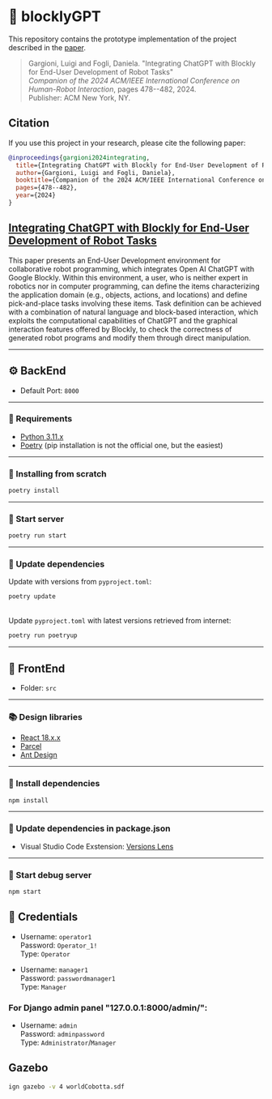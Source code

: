 # :robot: blocklyGPT

This repository contains the prototype implementation of the project described in the [paper](https://dl.acm.org/doi/abs/10.1145/3610978.3640653).

> Gargioni, Luigi and Fogli, Daniela.
> "Integrating ChatGPT with Blockly for End-User Development of Robot Tasks"  
> *Companion of the 2024 ACM/IEEE International Conference on Human-Robot Interaction*, pages 478--482, 2024.  
> Publisher: ACM New York, NY.

## Citation

If you use this project in your research, please cite the following paper:

```bibtex
@inproceedings{gargioni2024integrating,
  title={Integrating ChatGPT with Blockly for End-User Development of Robot Tasks},
  author={Gargioni, Luigi and Fogli, Daniela},
  booktitle={Companion of the 2024 ACM/IEEE International Conference on Human-Robot Interaction},
  pages={478--482},
  year={2024}
}
```

## [Integrating ChatGPT with Blockly for End-User Development of Robot Tasks](https://dl.acm.org/doi/abs/10.1145/3610978.3640653)

This paper presents an End-User Development environment for collaborative robot programming, which integrates Open AI ChatGPT with Google Blockly. Within this environment, a user, who is neither expert in robotics nor in computer programming, can define the items characterizing the application domain (e.g., objects, actions, and locations) and define pick-and-place tasks involving these items. Task definition can be achieved with a combination of natural language and block-based interaction, which exploits the computational capabilities of ChatGPT and the graphical interaction features offered by Blockly, to check the correctness of generated robot programs and modify them through direct manipulation.

---

## :gear: BackEnd

* Default Port: ```8000```

---

### :dart: Requirements

* [Python 3.11.x](https://www.python.org/downloads/)
* [Poetry](https://python-poetry.org/docs/#installation) (pip installation is not the official one, but the easiest)

---

### :star2: Installing from scratch

```bash
poetry install
```

---

### :wrench: Start server

```bash
poetry run start
```

---

### :arrows_counterclockwise: Update dependencies

Update with versions from `pyproject.toml`:

```bash
poetry update
```

\
Update `pyproject.toml` with latest versions retrieved from internet:

```bash
poetry run poetryup
```

---

## :dizzy: FrontEnd

* Folder: ```src```

---

### :books: Design libraries

* [React 18.x.x](https://it.reactjs.org/)
* [Parcel](https://parceljs.org/)
* [Ant Design](https://ant.design/)

---

### :open_file_folder: Install dependencies

```bash
npm install
```

---

### :twisted_rightwards_arrows: Update dependencies in package.json

* Visual Studio Code Exstension: [Versions Lens](https://marketplace.visualstudio.com/items?itemName=pflannery.vscode-versionlens)

---

### :mag_right: Start debug server

```bash
npm start
```

## :key: Credentials

* Username: `operator1`  
Password: `Operator_1!`  
Type: `Operator`  

* Username: `manager1`  
Password: `passwordmanager1`  
Type: `Manager`  

### For Django admin panel "127.0.0.1:8000/admin/":
* Username: `admin`  
Password: `adminpassword`  
Type: `Administrator`/`Manager`

## Gazebo
```bash
ign gazebo -v 4 worldCobotta.sdf
```